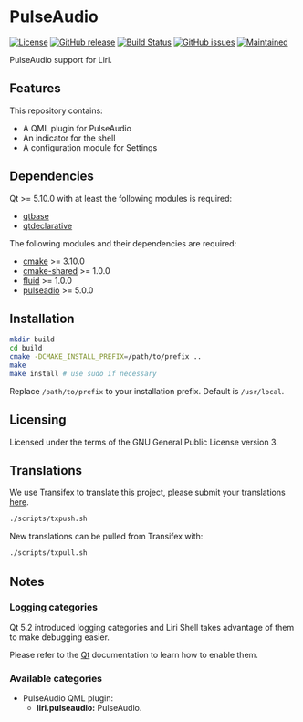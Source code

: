 PulseAudio
==========

[![License](https://img.shields.io/badge/license-GPLv3.0-blue.svg)](https://www.gnu.org/licenses/gpl-3.0.html)
[![GitHub release](https://img.shields.io/github/release/lirios/pulseaudio.svg)](https://github.com/lirios/pulseaudio)
[![Build Status](https://travis-ci.org/lirios/pulseaudio.svg?branch=develop)](https://travis-ci.org/lirios/pulseaudio)
[![GitHub issues](https://img.shields.io/github/issues/lirios/pulseaudio.svg)](https://github.com/lirios/pulseaudio/issues)
[![Maintained](https://img.shields.io/maintenance/yes/2018.svg)](https://github.com/lirios/pulseaudio/commits/develop)

PulseAudio support for Liri.

## Features

This repository contains:

 * A QML plugin for PulseAudio
 * An indicator for the shell
 * A configuration module for Settings

## Dependencies

Qt >= 5.10.0 with at least the following modules is required:

 * [qtbase](http://code.qt.io/cgit/qt/qtbase.git)
 * [qtdeclarative](http://code.qt.io/cgit/qt/qtdeclarative.git)

The following modules and their dependencies are required:

 * [cmake](https://gitlab.kitware.com/cmake/cmake) >= 3.10.0
 * [cmake-shared](https://github.com/lirios/cmake-shared.git) >= 1.0.0
 * [fluid](https://github.com/lirios/fluid) >= 1.0.0
 * [pulseadio](https://cgit.freedesktop.org/pulseaudio/pulseaudio/) >= 5.0.0

## Installation

```sh
mkdir build
cd build
cmake -DCMAKE_INSTALL_PREFIX=/path/to/prefix ..
make
make install # use sudo if necessary
```

Replace `/path/to/prefix` to your installation prefix.
Default is `/usr/local`.

## Licensing

Licensed under the terms of the GNU General Public License version 3.

## Translations

We use Transifex to translate this project, please submit your
translations [here](https://www.transifex.com/lirios/liri-pulseaudio/dashboard/).

```sh
./scripts/txpush.sh
```

New translations can be pulled from Transifex with:

```sh
./scripts/txpull.sh
```

## Notes

### Logging categories

Qt 5.2 introduced logging categories and Liri Shell takes advantage of
them to make debugging easier.

Please refer to the [Qt](http://doc.qt.io/qt-5/qloggingcategory.html) documentation
to learn how to enable them.

### Available categories

 * PulseAudio QML plugin:
   * **liri.pulseaudio:** PulseAudio.
